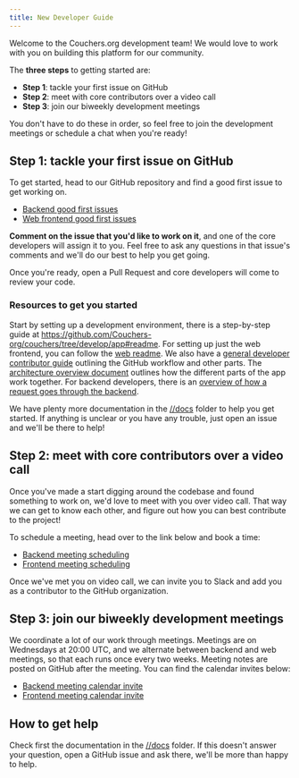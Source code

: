 ```yaml
---
title: New Developer Guide
---
```


Welcome to the Couchers.org development team! We would love to work with you on building this platform for our community.

The **three steps** to getting started are:

* **Step 1**: tackle your first issue on GitHub
* **Step 2**: meet with core contributors over a video call
* **Step 3**: join our biweekly development meetings

You don't have to do these in order, so feel free to join the development meetings or schedule a chat when you're ready!

## Step 1: tackle your first issue on GitHub

To get started, head to our GitHub repository and find a good first issue to get working on.

<!-- not assigned, exclude critical or high priority issues, and exclude those requiring work from the other "end" -->
* [Backend good first issues](https://github.com/Couchers-org/couchers/issues?q=is%3Aopen+is%3Aissue+label%3Abackend+label%3A%22good+first+issue%22+-label%3Aweb+-label%3A%22priority%3A+critical%22+-label%3A%22priority%3A+high%22+no%3Aassignee)
* [Web frontend good first issues](https://github.com/Couchers-org/couchers/issues?q=is%3Aopen+is%3Aissue+label%3Aweb+label%3A%22good+first+issue%22+-label%3Abackend+-label%3A%22priority%3A+critical%22+-label%3A%22priority%3A+high%22+no%3Aassignee)

**Comment on the issue that you'd like to work on it**, and one of the core developers will assign it to you. Feel free to ask any questions in that issue's comments and we'll do our best to help you get going.

Once you're ready, open a Pull Request and core developers will come to review your code.

### Resources to get you started

Start by setting up a development environment, there is a step-by-step guide at <https://github.com/Couchers-org/couchers/tree/develop/app#readme>. For setting up just the web frontend, you can follow the [web readme](https://github.com/Couchers-org/couchers/tree/develop/app/web#readme). We also have a [general developer contributor guide](https://github.com/Couchers-org/couchers/blob/develop/docs/contributing.md) outlining the GitHub workflow and other parts. The [architecture overview document](https://github.com/Couchers-org/couchers/blob/develop/docs/architecture.md) outlines how the different parts of the app work together. For backend developers, there is an [overview of how a request goes through the backend](https://github.com/Couchers-org/couchers/blob/develop/docs/life-of-an-rpc.md).

We have plenty more documentation in the [//docs](https://github.com/Couchers-org/couchers/tree/develop/docs) folder to help you get started. If anything is unclear or you have any trouble, just open an issue and we'll be there to help!

## Step 2: meet with core contributors over a video call

Once you've made a start digging around the codebase and found something to work on, we'd love to meet with you over video call. That way we can get to know each other, and figure out how you can best contribute to the project!

To schedule a meeting, head over to the link below and book a time:

* [Backend meeting scheduling](https://couchers.org/backend-developer-chat)
* [Frontend meeting scheduling](https://couchers.org/frontend-developer-chat)

Once we've met you on video call, we can invite you to Slack and add you as a contributor to the GitHub organization.

## Step 3: join our biweekly development meetings

We coordinate a lot of our work through meetings. Meetings are on Wednesdays at 20:00 UTC, and we alternate between backend and web meetings, so that each runs once every two weeks. Meeting notes are posted on GitHub after the meeting. You can find the calendar invites below:

* [Backend meeting calendar invite](https://couchers.org/contributors/backend-meeting.ics)
* [Frontend meeting calendar invite](https://couchers.org/contributors/web-meeting.ics)

## How to get help

Check first the documentation in the [//docs](https://github.com/Couchers-org/couchers/tree/develop/docs) folder. If this doesn't answer your question, open a GitHub issue and ask there, we'll be more than happy to help.

